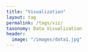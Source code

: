 ```yaml
---
title: "Visualization"
layout: tag
permalink: /tags/viz/
taxonomy: Data Visualization
header:
  image: "/images/data1.jpg"
---
```

